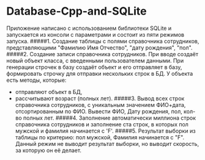 # Database-Cpp-and-SQLite
Приложение написано с использованием библиотеки SQLite и запускается из консоли с параметрами и состоит из пяти режимов запуска.
#####1. Создание таблицы с полями справочника сотрудников, представляющими "Фамилию Имя Отчество", "дату рождения", "пол".
#####2. Создание записи справочника сотрудников.
При вводе создаёт новый объект класса, с введенными пользователем данными.
При генерации строчек в базу создаёт объект и его отправляет в базу, формировать строчку для отправки нескольких строк в БД.
У объекта есть методы, которые:
- отправляют объект в БД,
- рассчитывают возраст (полных лет).
#####3. Вывод всех строк справочника сотрудников, с уникальным значением ФИО+дата, отсортированным по ФИО. Вывести ФИО, Дату рождения, пол, кол-во полных лет.
#####4. Заполнение автоматически миллиона строк справочника сотрудников и заполнение ста строк, в которых пол мужской и фамилия начинается с 'F'.
#####5. Результат выборки из таблицы по критерию: пол мужской, Фамилия начинается с "F".
Данный режим не выводит результат выборки, но выводит скорость, за которую он её делает.
